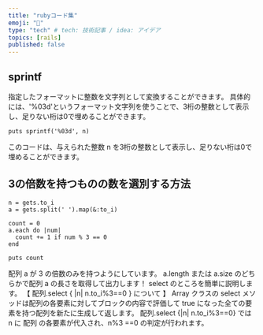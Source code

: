 ```yaml
---
title: "rubyコード集"
emoji: "🐙"
type: "tech" # tech: 技術記事 / idea: アイデア
topics: [rails]
published: false
---
```


## sprintf
指定したフォーマットに整数を文字列として変換することができます。
具体的には、'%03d'というフォーマット文字列を使うことで、3桁の整数として表示し、足りない桁は0で埋めることができます。

```
puts sprintf('%03d', n)
```
このコードは、与えられた整数 n を3桁の整数として表示し、足りない桁は0で埋めることができます。


## 3の倍数を持つものの数を選別する方法
```
n = gets.to_i
a = gets.split(' ').map(&:to_i)

count = 0
a.each do |num|
  count += 1 if num % 3 == 0
end

puts count
```
配列 a が 3 の倍数のみを持つようにしています。
a.length または a.size のどちらかで配列 a の長さを取得して出力します！
select のところを簡単に説明します。
【 配列.select { |n| n.to_i%3==0 } について 】
Array クラスの select メソッドは配列の各要素に対してブロックの内容で評価して true になった全ての要素を持つ配列を新たに生成して返します。
配列.select {|n| n.to_i%3==0} では n に 配列 の各要素が代入され、n%3 ==0 の判定が行われます。


